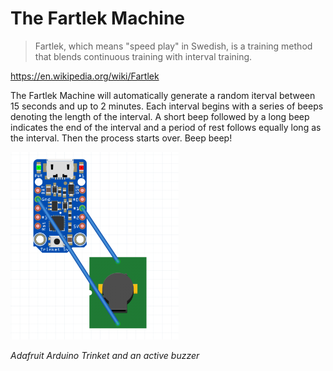 # The Fartlek Machine

> Fartlek, which means "speed play" in Swedish, is a training method that blends continuous training with interval training.

https://en.wikipedia.org/wiki/Fartlek

The Fartlek Machine will automatically generate a random iterval between 15 seconds and up to 2 minutes. Each interval begins with a series of beeps denoting the length of the interval. A short beep followed by a long beep indicates the end of the interval and a period of rest follows equally long as the interval. Then the process starts over. Beep beep!

<img src="img/fartlek-schematics.png" alt="The Fartlek Machine" height="300">

*Adafruit Arduino Trinket and an active buzzer*
